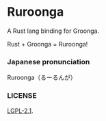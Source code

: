 Ruroonga
===

A Rust lang binding for Groonga.

Rust + Groonga = Ruroonga!

### Japanese pronunciation

Ruroonga（るーるんが）

### LICENSE

[LGPL-2.1](LICENSE).
